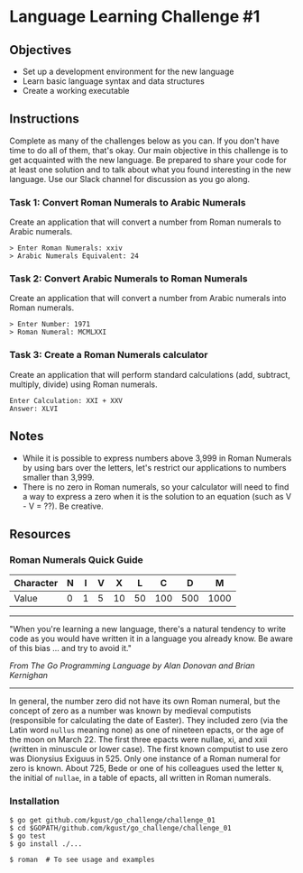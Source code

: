 Language Learning Challenge #1
==============================

Objectives
----------
- Set up a development environment for the new language
- Learn basic language syntax and data structures
- Create a working executable

Instructions
------------
Complete as many of the challenges below as you can.  If you don't have time to do all of them, that's okay.  Our main objective in this challenge is to get acquainted with the new language. Be prepared to share your code for at least one solution and to talk about what you found interesting in the new language.  Use our Slack channel for discussion as you go along.  

### Task 1: Convert Roman Numerals to Arabic Numerals
Create an application that will convert a number from Roman numerals to Arabic numerals.
```
> Enter Roman Numerals: xxiv
> Arabic Numerals Equivalent: 24
```

### Task 2: Convert Arabic Numerals to Roman Numerals
Create an application that will convert a number from Arabic numerals into Roman numerals.

```
> Enter Number: 1971
> Roman Numeral: MCMLXXI
```

### Task 3: Create a Roman Numerals calculator
Create an application that will perform standard calculations (add, subtract, multiply, divide) using Roman numerals.

```
Enter Calculation: XXI + XXV
Answer: XLVI
```

Notes
-----
* While it is possible to express numbers above 3,999 in Roman Numerals by using bars over the letters, let's restrict our applications to numbers smaller than 3,999.
*	There is no zero in Roman numerals, so your calculator will need to find a way to express a zero when it is the solution to an equation (such as V - V = ??).   Be creative.


Resources
---------

### Roman Numerals Quick Guide

| Character | N   | I   | V   | X   | L   | C   | D   | M    |  
| --------- | --- | --- | --- | --- | --- | --- | --- | ---- |  
| Value     | 0   | 1   | 5   | 10  | 50  | 100 | 500 | 1000 |

- - -

"When you're learning a new language, there's a natural tendency to write code as you would have written it in a language you already know.  Be aware of this bias … and try to avoid it."

_From The Go Programming Language by Alan Donovan and Brian Kernighan_

- - -

In general, the number zero did not have its own Roman numeral, but the concept of zero as a number was known by medieval computists (responsible for calculating the date of Easter). They included zero (via the Latin word `nullus` meaning none) as one of nineteen epacts, or the age of the moon on March 22. The first three epacts were nullae, xi, and xxii (written in minuscule or lower case). The first known computist to use zero was Dionysius Exiguus in 525. Only one instance of a Roman numeral for zero is known. About 725, Bede or one of his colleagues used the letter `N`, the initial of `nullae`, in a table of epacts, all written in Roman numerals.

### Installation

```
$ go get github.com/kgust/go_challenge/challenge_01
$ cd $GOPATH/github.com/kgust/go_challenge/challenge_01
$ go test
$ go install ./...

$ roman  # To see usage and examples
```
